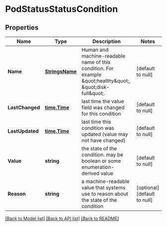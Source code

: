 # PodStatusStatusCondition

## Properties
Name | Type | Description | Notes
------------ | ------------- | ------------- | -------------
**Name** | [**StringsName**](strings.Name.md) | Human and machine-readable name of this condition. For example \&quot;healthy\&quot;, \&quot;disk-full\&quot;.  | [default to null]
**LastChanged** | [**time.Time**](time.Time.md) | last time the value field was changed for this condition | [default to null]
**LastUpdated** | [**time.Time**](time.Time.md) | last time this condition was updated (value may not have changed) | [default to null]
**Value** | **string** | the state of the condition. may be boolean or some enumeration-derived value | [default to null]
**Reason** | **string** | a machine-readable value that systems use to reason about the state of the condition  | [optional] [default to null]

[[Back to Model list]](../README.md#documentation-for-models) [[Back to API list]](../README.md#documentation-for-api-endpoints) [[Back to README]](../README.md)


